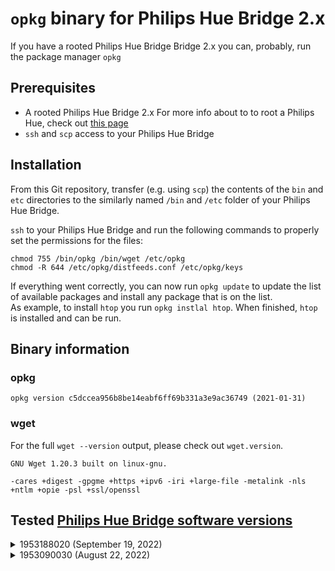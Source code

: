 # `opkg` binary for Philips Hue Bridge 2.x

If you have a rooted Philips Hue Bridge Bridge 2.x you can, probably, run the package manager `opkg`


## Prerequisites
* A rooted Philips Hue Bridge 2.x For more info about to to root a Philips Hue, check out [this page](http://colinoflynn.com/2016/07/getting-root-on-philips-hue-bridge-2-0/)
* `ssh` and `scp` access to your Philips Hue Bridge

## Installation
From this Git repository, transfer (e.g. using `scp`) the contents of the `bin` and `etc` directories to the similarly named `/bin` and `/etc` folder of your Philips Hue Bridge.

`ssh` to your Philips Hue Bridge and run the following commands to properly set the permissions for the files:  
```
chmod 755 /bin/opkg /bin/wget /etc/opkg
chmod -R 644 /etc/opkg/distfeeds.conf /etc/opkg/keys
```

If everything went correctly, you can now run `opkg update` to update the list of available packages and install any package that is on the list.  
As example, to install `htop` you run `opkg instlal htop`. When finished, `htop` is installed and can be run.
  
## Binary information
### opkg
`opkg version c5dccea956b8be14eabf6ff69b331a3e9ac36749 (2021-01-31)`

### wget
For the full `wget --version` output, please check out `wget.version`.
``` 
GNU Wget 1.20.3 built on linux-gnu.

-cares +digest -gpgme +https +ipv6 -iri +large-file -metalink -nls 
+ntlm +opie -psl +ssl/openssl 
```  
  
## Tested [Philips Hue Bridge software versions](https://www.philips-hue.com/en-us/support/release-notes/bridge)
<details>
<summary>1953188020 (September 19, 2022)</summary>

```
DISTRIB_ID='OpenWrt'
DISTRIB_RELEASE='19.07.8'
DISTRIB_REVISION='r11364-ef56c85848'
DISTRIB_TARGET='bsb002/generic'
DISTRIB_ARCH='mips_24kc'
DISTRIB_DESCRIPTION='OpenWrt 19.07.8 r11364-ef56c85848'
DISTRIB_TAINTS='no-all busybox override'
```
</details>  

<details>
<summary>1953090030 (August 22, 2022)</summary>

```
DISTRIB_ID='OpenWrt'
DISTRIB_RELEASE='19.07.8'
DISTRIB_REVISION='r11364-ef56c85848'
DISTRIB_TARGET='bsb002/generic'
DISTRIB_ARCH='mips_24kc'
DISTRIB_DESCRIPTION='OpenWrt 19.07.8 r11364-ef56c85848'
DISTRIB_TAINTS='no-all busybox override'
 ```
</details>
